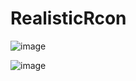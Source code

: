 # RealisticRcon


![image](https://github.com/user-attachments/assets/4aa01bfa-af04-464e-af3c-a48bd31340fa)

![image](https://github.com/user-attachments/assets/8545ea41-ff50-4864-b48d-5dc853aa0f99)


